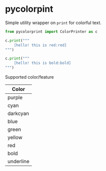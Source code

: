 # pycolorpint

Simple utility wrapper on `print` for colorful text. 

```python
from pycolorprint import ColorPrinter as c

c.print("""
    [hello! this is red:red]
""")

c.print("""
    [hello! this is bold:bold]
""")
```

Supported color/feature

|Color|
|-----------|
|purple|
|cyan|
|darkcyan|
|blue|
|green|
|yellow|
|red|
|bold|
|underline|
